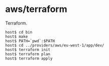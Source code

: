 # aws/terraform

Terraform.

    host$ cd bin
    host$ make
    host$ PATH=`pwd`:$PATH
    host$ cd ../providers/aws/eu-west-1/app/dev/
    host$ terraform init
    host$ terraform plan
    host$ terraform apply
